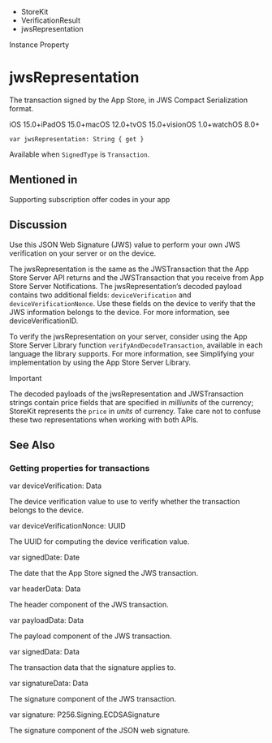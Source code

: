 

- StoreKit
- VerificationResult
-  jwsRepresentation 

Instance Property

# jwsRepresentation

The transaction signed by the App Store, in JWS Compact Serialization format.

iOS 15.0+iPadOS 15.0+macOS 12.0+tvOS 15.0+visionOS 1.0+watchOS 8.0+

``` source
var jwsRepresentation: String { get }
```

Available when `SignedType` is `Transaction`.

## Mentioned in 

Supporting subscription offer codes in your app

## Discussion

Use this JSON Web Signature (JWS) value to perform your own JWS verification on your server or on the device.

The jwsRepresentation is the same as the JWSTransaction that the App Store Server API returns and the JWSTransaction that you receive from App Store Server Notifications. The jwsRepresentation’s decoded payload contains two additional fields: `deviceVerification` and `deviceVerificationNonce`. Use these fields on the device to verify that the JWS information belongs to the device. For more information, see deviceVerificationID.

To verify the jwsRepresentation on your server, consider using the App Store Server Library function `verifyAndDecodeTransaction`, available in each language the library supports. For more information, see Simplifying your implementation by using the App Store Server Library.

Important

The decoded payloads of the jwsRepresentation and JWSTransaction strings contain price fields that are specified in *milliunits* of the currency; StoreKit represents the `price` in *units* of currency. Take care not to confuse these two representations when working with both APIs.

## See Also

### Getting properties for transactions

var deviceVerification: Data

The device verification value to use to verify whether the transaction belongs to the device.

var deviceVerificationNonce: UUID

The UUID for computing the device verification value.

var signedDate: Date

The date that the App Store signed the JWS transaction.

var headerData: Data

The header component of the JWS transaction.

var payloadData: Data

The payload component of the JWS transaction.

var signedData: Data

The transaction data that the signature applies to.

var signatureData: Data

The signature component of the JWS transaction.

var signature: P256.Signing.ECDSASignature

The signature component of the JSON web signature.

